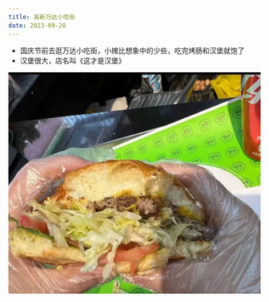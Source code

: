 ```yaml
---
title: 高新万达小吃街
date: 2023-09-28
---
```


+ 国庆节前去逛万达小吃街，小摊比想象中的少些，吃完烤肠和汉堡就饱了
+ 汉堡很大，店名叫《这才是汉堡》

![汉堡](./images/汉堡.jpg)
